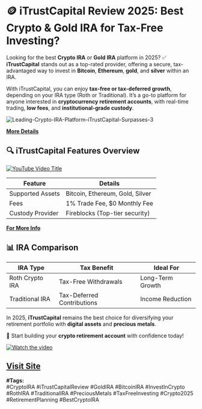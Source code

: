 # 🪙 iTrustCapital Review 2025: Best Crypto & Gold IRA for Tax-Free Investing?

Looking for the best **Crypto IRA** or **Gold IRA** platform in 2025? ✅ **iTrustCapital** stands out as a top-rated provider, offering a secure, tax-advantaged way to invest in **Bitcoin**, **Ethereum**, **gold**, and **silver** within an IRA.

With iTrustCapital, you can enjoy **tax-free or tax-deferred growth**, depending on your IRA type (Roth or Traditional). It’s a go-to platform for anyone interested in **cryptocurrency retirement accounts**, with real-time trading, **low fees**, and **institutional-grade custody**.

![Leading-Crypto-IRA-Platform-iTrustCapital-Surpasses-3](https://github.com/user-attachments/assets/f744f583-3f63-49ac-b420-bdd2049c7d31)

[**More Details**](https://bitly.cx/Wzv00)

## 🔍 iTrustCapital Features Overview

[![YouTube Video Title](https://img.youtube.com/vi/tIiepLNjLVc/0.jpg)](https://youtu.be/tIiepLNjLVc)


| Feature              | Details                          |
|----------------------|----------------------------------|
| Supported Assets     | Bitcoin, Ethereum, Gold, Silver  |
| Fees                 | 1% Trade Fee, $0 Monthly Fee      |
| Custody Provider     | Fireblocks (Top-tier security)   |

[**For More Info**](https://bitly.cx/YAxD)

## 📊 IRA Comparison

| IRA Type         | Tax Benefit             | Ideal For            |
|------------------|-------------------------|----------------------|
| Roth Crypto IRA  | Tax-Free Withdrawals    | Long-Term Growth     |
| Traditional IRA  | Tax-Deferred Contributions | Income Reduction  |

In 2025, **iTrustCapital** remains the best choice for diversifying your retirement portfolio with **digital assets** and **precious metals**.

🚀 Start building your **crypto retirement account** with confidence today!

[![Watch the video](https://img.youtube.com/vi/eztgcBavdnY/0.jpg)](https://youtu.be/eztgcBavdnY)

[Visit Site](https://bitly.cx/Z1tlo)
---

**#Tags:**  
#CryptoIRA #iTrustCapitalReview #GoldIRA #BitcoinIRA #InvestInCrypto #RothIRA #TraditionalIRA #PreciousMetals #TaxFreeInvesting #Crypto2025 #RetirementPlanning #BestCryptoIRA
